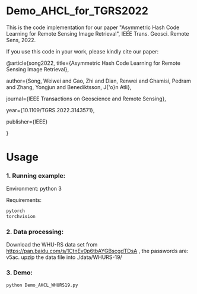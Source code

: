 # Demo_AHCL_for_TGRS2022
This is the code implementation for our paper "Asymmetric Hash Code Learning for Remote Sensing Image Retrieval", IEEE Trans. Geosci. Remote Sens, 2022.

If you use this code in your work, please kindly cite our paper:

@article{song2022, title={Asymmetric Hash Code Learning for Remote Sensing Image Retrieval},

author={Song, Weiwei and Gao, Zhi and Dian, Renwei and Ghamisi, Pedram and Zhang, Yongjun and Benediktsson, J{'o}n Atli},

journal={IEEE Transactions on Geoscience and Remote Sensing},

year={10.1109/TGRS.2022.3143571},

publisher={IEEE}

}

# Usage
### 1. Running example:
Environment: python 3

Requirements:
```python
pytorch
torchvision
```
### 2. Data processing:
Download the WHU-RS data set from https://pan.baidu.com/s/1CtnEv0p6tbAYGBscgdTDsA , the passwords are: v5ac. 
upzip the data file into ./data/WHURS-19/
### 3. Demo:
```python
python Demo_AHCL_WHURS19.py
```
